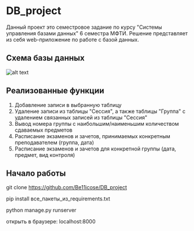 # DB_project
Данный проект это семестровое задание по курсу "Системы управления базами данных" 6 семестра МФТИ.
Решение представляет из себя web-приложение по работе с базой данных.
## Схема базы данных

![alt text](DB_project/scheme.png)

## Реализованные функции

1) Добавление записи в выбранную таблицу
2) Удаление записи из таблицы "Сессия", а также таблицы "Группа" с удалением связанных записей из таблицы "Сессия"
3) Вывод номера группы с наибольшим/наименьшим количеством сдаваемых предметов
4) Расписание экзаменов и зачетов, принимаемых конкретным преподавателем (группа, дата)
5) Расписание экзаменов и зачетов для конкретной группы (дата, предмет, вид контроля)

## Начало работы

git clone https://github.com/Be11icose/DB_project

pip install все_пакеты_из_requirements.txt

python manage.py runserver

открыть в браузере: localhost:8000

